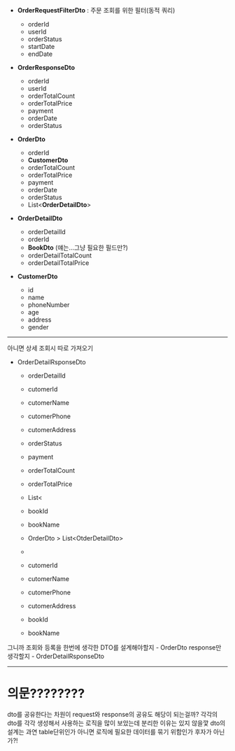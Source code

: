 - **OrderRequestFilterDto** : 주문 조회를 위한 필터(동적 쿼리)
	- orderId
	- userId
	- orderStatus
	- startDate
	- endDate

- **OrderResponseDto**
	- orderId
	- userId
	- orderTotalCount
	- orderTotalPrice
	- payment
	- orderDate
	- orderStatus

- **OrderDto**
	- orderId
	- **CustomerDto**
	- orderTotalCount
	- orderTotalPrice
	- payment
	- orderDate
	- orderStatus
	- List\<**OrderDetailDto**\>

- **OrderDetailDto**
	- orderDetailId
	- orderId
	- **BookDto** (얘는...그냥 필요한 필드만?)
	- orderDetailTotalCount
	- orderDetailTotalPrice
- **CustomerDto**
	- id
	- name
	- phoneNumber
	- age
	- address
	- gender
---
아니면 상세 조회시 따로 가져오기
- OrderDetailRsponseDto
	- orderDetailId
	- cutomerId
	- cutomerName
	- cutomerPhone
	- cutomerAddress
	- orderStatus
	- payment
	- orderTotalCount
	- orderTotalPrice
	- List<

	- bookId
	- bookName


	- OrderDto > List\<OtderDetailDto\>
	- 
	- cutomerId
	- cutomerName
	- cutomerPhone
	- cutomerAddress
	- bookId
	- bookName

그니까 조회와 등록을 한번에 생각한 DTO를 설계해야할지 - OrderDto
response만 생각할지 - OrderDetailRsponseDto



---
# 의문????????
dto를 공유한다는 차원이 request와 response의 공유도 해당이 되는걸까? 각각의 dto를 각각 생성해서 사용하는 로직을 많이 보았는데 분리한 이유는 있지 않을깣
dto의 설계는 과연 table단위인가 아니면 로직에 필요한 데이터를 묶기 위함인가
후자가 아닌가?!
